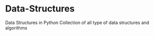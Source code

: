 # Data-Structures
Data Structures in Python
Collection of all type of data structures and algorithms 
